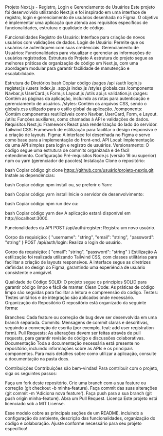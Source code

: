 Projeto Next.js - Registro, Login e Gerenciamento de Usuários
Este projeto foi desenvolvido utilizando Next.js e foi inspirado em uma interface de registro, login e gerenciamento de usuários desenhada no Figma. O objetivo é implementar uma aplicação que atenda aos requisitos específicos de funcionalidades, estrutura e qualidade de código.

Funcionalidades
Registro de Usuário: Interface para criação de novos usuários com validações de dados.
Login de Usuário: Permite que os usuários se autentiquem com suas credenciais.
Gerenciamento de Usuários: Funcionalidades para visualizar e gerenciar as informações de usuários registrados.
Estrutura do Projeto
A estrutura do projeto segue as melhores práticas de organização de código em Next.js, com uma abordagem modular para garantir facilidade de manutenção e escalabilidade.

Estrutura de Diretórios
bash
Copiar código
/pages
  /api
    /auth
      login.js
      register.js
  /users
    index.js
  _app.js
  index.js
/styles
  globals.css
/components
  Navbar.js
  UserCard.js
  Form.js
  Layout.js
/utils
  api.js
  validation.js
/pages: Contém as páginas da aplicação, incluindo as rotas para autenticação e gerenciamento de usuários.
/styles: Contém os arquivos CSS, sendo o globals.css utilizado para o estilo global da aplicação.
/components: Contém componentes reutilizáveis como Navbar, UserCard, Form, e Layout.
/utils: Funções auxiliares, como chamadas à API e validações de dados.
Requisitos
Next.js: Framework React para renderização do lado do servidor.
Tailwind CSS: Framework de estilização para facilitar o design responsivo e a criação de layouts.
Figma: A interface foi desenhada no Figma e serve como base para a implementação do front-end.
API Local: Implementação de uma API simples para login e registro de usuários.
Versionamento: O código segue uma estrutura de commits organizada e de fácil entendimento.
Configuração
Pré-requisitos
Node.js (versão 16 ou superior)
npm ou yarn (gerenciador de pacotes)
Instalação
Clone o repositório:

bash
Copiar código
git clone https://github.com/usuário/projeto-nextjs.git
Instale as dependências:

bash
Copiar código
npm install
ou, se preferir o Yarn:

bash
Copiar código
yarn install
Inicie o servidor de desenvolvimento:

bash
Copiar código
npm run dev
ou:

bash
Copiar código
yarn dev
A aplicação estará disponível em http://localhost:3000.

Funcionalidades da API
POST /api/auth/register: Registra um novo usuário.

Corpo da requisição: { "username": "string", "email": "string", "password": "string" }
POST /api/auth/login: Realiza o login do usuário.

Corpo da requisição: { "email": "string", "password": "string" }
Estilização
A estilização foi realizada utilizando Tailwind CSS, com classes utilitárias para facilitar a criação de layouts responsivos. A interface segue as diretrizes definidas no design do Figma, garantindo uma experiência de usuário consistente e amigável.

Qualidade de Código
SOLID: O projeto segue os princípios SOLID para garantir código limpo e fácil de manter.
Clean Code: As práticas de código limpo são seguidas para facilitar a leitura e compreensão do código.
Testes: Testes unitários e de integração são aplicados onde necessário.
Organização do Repositório
O repositório está organizado da seguinte forma:

Branches: Cada feature ou correção de bug deve ser desenvolvida em uma branch separada.
Commits: Mensagens de commit claras e descritivas, seguindo a convenção de escrita (por exemplo, feat: add user registration form).
Pull Requests: As alterações devem ser feitas através de pull requests, para garantir revisão de código e discussões colaborativas.
Documentação
Toda a documentação necessária está presente no repositório, incluindo informações sobre as APIs e os principais componentes. Para mais detalhes sobre como utilizar a aplicação, consulte a documentação na pasta docs.

Contribuições
Contribuições são bem-vindas! Para contribuir com o projeto, siga os seguintes passos:

Faça um fork deste repositório.
Crie uma branch com a sua feature ou correção (git checkout -b minha-feature).
Faça commit das suas alterações (git commit -m 'Adiciona nova feature').
Faça push para a sua branch (git push origin minha-feature).
Abra um Pull Request.
Licença
Este projeto está licenciado sob a MIT License.

Esse modelo cobre as principais seções de um README, incluindo a configuração do ambiente, descrição das funcionalidades, organização do código e colaboração. Ajuste conforme necessário para seu projeto específico!